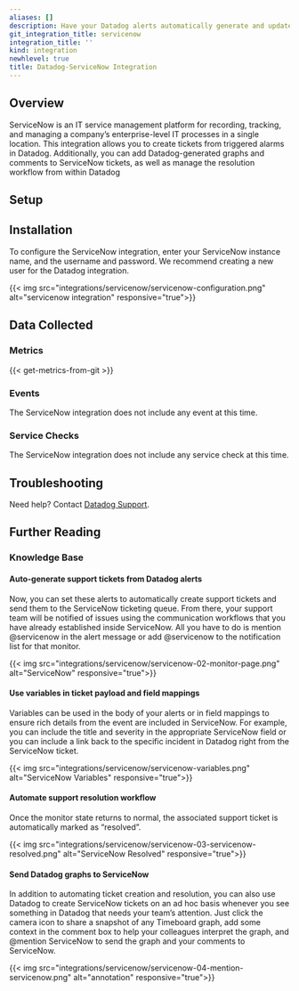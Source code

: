 ```yaml
---
aliases: []
description: Have your Datadog alerts automatically generate and update tickets.
git_integration_title: servicenow
integration_title: ''
kind: integration
newhlevel: true
title: Datadog-ServiceNow Integration
---
```


## Overview

ServiceNow is an IT service management platform for recording, tracking, and managing a company’s enterprise-level IT processes in a single location. This integration allows you to create tickets from triggered alarms in Datadog. Additionally, you can add Datadog-generated graphs and comments to ServiceNow tickets, as well as manage the resolution workflow from within Datadog

## Setup
## Installation

To configure the ServiceNow integration, enter your ServiceNow instance name, and the username and password. We recommend creating a new user for the Datadog integration.

{{< img src="integrations/servicenow/servicenow-configuration.png" alt="servicenow integration" responsive="true">}}

## Data Collected
### Metrics
{{< get-metrics-from-git >}}

### Events
The ServiceNow integration does not include any event at this time.

### Service Checks
The ServiceNow integration does not include any service check at this time.

## Troubleshooting
Need help? Contact [Datadog Support](http://docs.datadoghq.com/help/).

## Further Reading
### Knowledge Base
#### Auto-generate support tickets from Datadog alerts

Now, you can set these alerts to automatically create support tickets and send them to the ServiceNow ticketing queue. From there, your support team will be notified of issues using the communication workflows that you have already established inside ServiceNow. All you have to do is mention @servicenow in the alert message or add @servicenow to the notification list for that monitor.

{{< img src="integrations/servicenow/servicenow-02-monitor-page.png" alt="ServiceNow" responsive="true">}}

#### Use variables in ticket payload and field mappings

Variables can be used in the body of your alerts or in field mappings to ensure rich details from the event are included in ServiceNow.  For example, you can include the title and severity in the appropriate ServiceNow field or you can include a link back to the specific incident in Datadog right from the ServiceNow ticket.

{{< img src="integrations/servicenow/servicenow-variables.png" alt="ServiceNow Variables" responsive="true">}}

#### Automate support resolution workflow

Once the monitor state returns to normal, the associated support ticket is automatically marked as “resolved”.

{{< img src="integrations/servicenow/servicenow-03-servicenow-resolved.png" alt="ServiceNow Resolved" responsive="true">}}

#### Send Datadog graphs to ServiceNow

In addition to automating ticket creation and resolution, you can also use Datadog to create ServiceNow tickets on an ad hoc basis whenever you see something in Datadog that needs your team’s attention. Just click the camera icon to share a snapshot of any Timeboard graph, add some context in the comment box to help your colleagues interpret the graph, and @mention ServiceNow to send the graph and your comments to ServiceNow.

{{< img src="integrations/servicenow/servicenow-04-mention-servicenow.png" alt="annotation" responsive="true">}}
